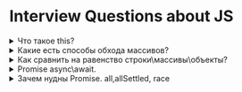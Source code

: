 # Interview Questions about JS

<details>
<summary>Что такое this?</summary>

ключевое слово котороые ссылается на контекст\
в глобальной обласи видимости this = window в браузере\
globalThis в nodejs

```js
const user = {
	age: 1000,
	getAgeDeclaration() {
		return this.age
	},
	getAgeExpression: () => {
		return this.age
	},
}

console.log(user.getAgeDeclaration()) // 1000
console.log(user.getAgeExpression()) // undefined
```

</details>

<details>
<summary>Какие есть способы обхода массивов?</summary>

-   while{} do()
-   do() while{}
-   for()
-   for(of)
-   .forEach - итерирует, не возвращает
-   .map - вернет массив с элементами, изменными согласно callback'у
-   .filter - вернет массив, не соответсвующие условию из callback'а
-   .reduce - вернет аккумулированное(накопленное) значение
-   .reduceRight

</details>

<details>
<summary>Как сравнить на равенство строки\массивы\объекты?</summary>

-   == для чисел и строк
-   массивы поэлеметно
-   объекты рекурсивно (\_.isEqual из lodash)
-   == делает приведение типов (строка 5 === число 5)
-   === не делает приведение типов (строка 5 !== число 5)
</details>

<details>
<summary>Promise async\await.</summary>

Решают проблему глубокой вложенности (callback hell)
Promise возвращает

```js
{
    value: ...,
    status: 'fulfilled' // или 'rejected' или 'pending'
}
```

async\await = синтаксический сахар для promise

</details>

<details>
<summary>Зачем нудны Promise. all,allSettled, race</summary>

-   all ждет выполнения всех, но остановится и вернет ошибку если такая вознкнет
-   allSettled ждет выполнения всех, даже если возникла ошибка
-   race ждет выполнения первого промиса, возвращает его результат

```js
{
    value: ...,
    status: 'fulfilled' // или 'rejected' или 'pending'
}
```

</details>
